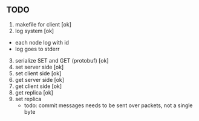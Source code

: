 ## TODO
1. makefile for client [ok]
2. log system [ok]
 - each node log with id
 - log goes to stderr
3. serialize SET and GET (protobuf) [ok]
4. set server side [ok]
5. set client side [ok]
6. get server side [ok]
7. get client side [ok]
8. get replica [ok]
9. set replica
    - todo: commit messages needs to be sent over packets, not a single byte